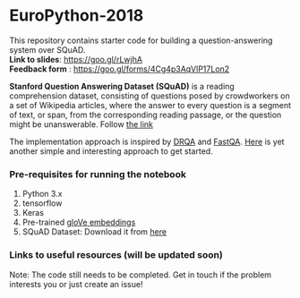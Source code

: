 # EuroPython-2018
This repository contains starter code for building a question-answering system over SQuAD. <br>
**Link to slides**: https://goo.gl/rLwjhA <br>
**Feedback form** : https://goo.gl/forms/4Cg4p3AqVlP17Lon2 

**Stanford Question Answering Dataset (SQuAD)** is a reading comprehension dataset, consisting of questions posed by crowdworkers on a set of Wikipedia articles, where the answer to every question is a segment of text, or span, from the corresponding reading passage, or the question might be unanswerable.
Follow [the link](https://rajpurkar.github.io/SQuAD-explorer/) 

The implementation approach is inspired by [DRQA](https://arxiv.org/abs/1704.00051) and [FastQA](https://arxiv.org/abs/1703.04816).
[Here](https://web.stanford.edu/class/cs224n/reports/2761899.pdf) is yet another simple and interesting approach to get started.

### Pre-requisites for running the notebook
1. Python 3.x
2. tensorflow 
3. Keras 
4. Pre-trained [gloVe embeddings](https://nlp.stanford.edu/projects/glove/)  
5. SQuAD Dataset: Download it from [here](https://rajpurkar.github.io/SQuAD-explorer/)

### Links to useful resources (will be updated soon)

Note: The code still needs to be completed. Get in touch if the problem interests you or just create an issue!
